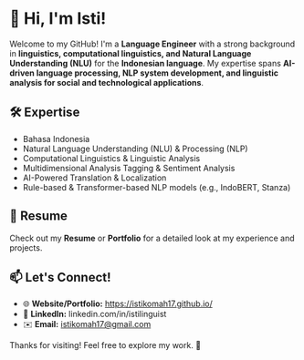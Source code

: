 # 👋 Hi, I'm Isti!  

Welcome to my GitHub! I'm a **Language Engineer** with a strong background in **linguistics, computational linguistics, and Natural Language Understanding (NLU)** for the **Indonesian language**. My expertise spans **AI-driven language processing, NLP system development, and linguistic analysis for social and technological applications**.

## 🛠 Expertise  
- Bahasa Indonesia
- Natural Language Understanding (NLU) & Processing (NLP)  
- Computational Linguistics & Linguistic Analysis  
- Multidimensional Analysis Tagging & Sentiment Analysis  
- AI-Powered Translation & Localization  
- Rule-based & Transformer-based NLP models (e.g., IndoBERT, Stanza)  

## 📄 Resume  
Check out my **Resume** or **Portfolio** for a detailed look at my experience and projects.  

## 📫 Let's Connect!  
- 🌐 **Website/Portfolio:** https://istikomah17.github.io/ 
- 💼 **LinkedIn:** linkedin.com/in/istilinguist  
- ✉️ **Email:** istikomah17@gmail.com  

Thanks for visiting! Feel free to explore my work. 🚀  
